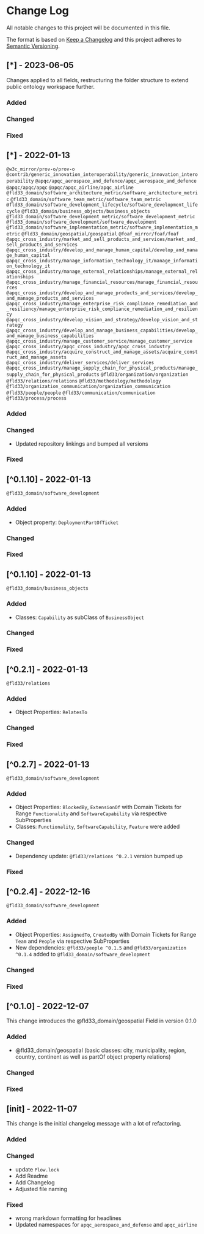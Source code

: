 
# Change Log
All notable changes to this project will be documented in this file.
 
The format is based on [Keep a Changelog](http://keepachangelog.com/)
and this project adheres to [Semantic Versioning](http://semver.org/).

## [*] - 2023-06-05
Changes applied to all fields, restructuring the folder structure to extend public ontology workspace further.
 
### Added

### Changed

### Fixed

## [*] - 2022-01-13
`@w3c_mirror/prov-o/prov-o`
`@contrib/generic_innovation_interoperability/generic_innovation_interoperability`
`@apqc/apqc_aerospace_and_defence/apqc_aerospace_and_defence`
`@apqc/apqc/apqc`
`@apqc/apqc_airline/apqc_airline`
`@fld33_domain/software_architecture_metric/software_architecture_metric`
`@fld33_domain/software_team_metric/software_team_metric`
`@fld33_domain/software_development_lifecycle/software_development_lifecycle`
`@fld33_domain/business_objects/business_objects`
`@fld33_domain/software_development_metric/software_development_metric`
`@fld33_domain/software_development/software_development`
`@fld33_domain/software_implementation_metric/software_implementation_metric`
`@fld33_domain/geospatial/geospatial`
`@foaf_mirror/foaf/foaf`
`@apqc_cross_industry/market_and_sell_products_and_services/market_and_sell_products_and_services`
`@apqc_cross_industry/develop_and_manage_human_capital/develop_and_manage_human_capital`
`@apqc_cross_industry/manage_information_technology_it/manage_information_technology_it`
`@apqc_cross_industry/manage_external_relationships/manage_external_relationships`
`@apqc_cross_industry/manage_financial_resources/manage_financial_resources`
`@apqc_cross_industry/develop_and_manage_products_and_services/develop_and_manage_products_and_services`
`@apqc_cross_industry/manage_enterprise_risk_compliance_remediation_and_resiliency/manage_enterprise_risk_compliance_remediation_and_resiliency`
`@apqc_cross_industry/develop_vision_and_strategy/develop_vision_and_strategy`
`@apqc_cross_industry/develop_and_manage_business_capabilities/develop_and_manage_business_capabilities`
`@apqc_cross_industry/manage_customer_service/manage_customer_service`
`@apqc_cross_industry/apqc_cross_industry/apqc_cross_industry`
`@apqc_cross_industry/acquire_construct_and_manage_assets/acquire_construct_and_manage_assets`
`@apqc_cross_industry/deliver_services/deliver_services`
`@apqc_cross_industry/manage_supply_chain_for_physical_products/manage_supply_chain_for_physical_products`
`@fld33/organization/organization`
`@fld33/relations/relations`
`@fld33/methodology/methodology`
`@fld33/organization_communication/organization_communication`
`@fld33/people/people`
`@fld33/communication/communication`
`@fld33/process/process`
 
### Added

### Changed
- Updated repository linkings and bumped all versions
### Fixed

## [^0.1.10] - 2022-01-13
`@fld33_domain/software_development`
 
### Added
- Object property: `DeploymentPartOfTicket`
### Changed

### Fixed
## [^0.1.10] - 2022-01-13
`@fld33_domain/business_objects`
 
### Added
- Classes: `Capability` as subClass of `BusinessObject`
### Changed

### Fixed

## [^0.2.1] - 2022-01-13
`@fld33/relations`
 
### Added
- Object Properties: `RelatesTo`
### Changed

### Fixed

## [^0.2.7] - 2022-01-13
`@fld33_domain/software_development`
 
### Added
- Object Properties: `BlockedBy`, `ExtensionOf` with Domain Tickets for Range `Functionality` and `SoftwareCapability` via respective SubProperties
- Classes: `Functionality`, `SoftwareCapability`, `Feature` were added
### Changed
- Dependency update: `@fld33/relations ^0.2.1` version bumped up

### Fixed

## [^0.2.4] - 2022-12-16
`@fld33_domain/software_development`
 
### Added
- Object Properties: `AssignedTo`, `CreatedBy` with Domain Tickets for Range `Team` and `People` via respective SubProperties
- New dependencies: `@fld33/people ^0.1.5` and `@fld33/organization ^0.1.4` added to `@fld33_domain/software_development`
### Changed

### Fixed

## [^0.1.0] - 2022-12-07
This change introduces the @fld33_domain/geospatial Field in version 0.1.0
 
### Added
- @fld33_domain/geospatial (basic classes: city, municipality, region, country, continent as well as partOf object property relations)
### Changed

### Fixed

## [init] - 2022-11-07
This change is the initial changelog message with a lot of refactoring.
 
### Added

### Changed
- update `Plow.lock`
- Add Readme
- Add Changelog
- Adjusted file naming

### Fixed
- wrong markdown formatting for headlines
- Updated namespaces for `apqc_aerospace_and_defense` and `apqc_airline`